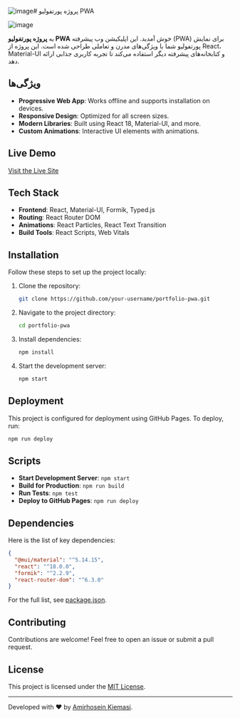 ![image](https://github.com/user-attachments/assets/7314d73c-dd1a-47ad-b4cf-825d0b510879)# پروژه پورتفولیو PWA

![image](https://github.com/user-attachments/assets/caa486eb-23ed-4a38-9c81-0121d473a765)

به **پروژه پورتفولیو PWA** خوش آمدید. این اپلیکیشن وب پیشرفته (PWA) برای نمایش پورتفولیو شما با ویژگی‌های مدرن و تعاملی طراحی شده است. این پروژه از React، Material-UI و کتابخانه‌های پیشرفته دیگر استفاده می‌کند تا تجربه کاربری جذابی ارائه دهد.

## ویژگی‌ها

- **Progressive Web App**: Works offline and supports installation on devices.
- **Responsive Design**: Optimized for all screen sizes.
- **Modern Libraries**: Built using React 18, Material-UI, and more.
- **Custom Animations**: Interactive UI elements with animations.

## Live Demo

[Visit the Live Site](http://amirhosein.kiemasi.whi.ir)

## Tech Stack

- **Frontend**: React, Material-UI, Formik, Typed.js
- **Routing**: React Router DOM
- **Animations**: React Particles, React Text Transition
- **Build Tools**: React Scripts, Web Vitals

## Installation

Follow these steps to set up the project locally:

1. Clone the repository:
   ```bash
   git clone https://github.com/your-username/portfolio-pwa.git
   ```

2. Navigate to the project directory:
   ```bash
   cd portfolio-pwa
   ```

3. Install dependencies:
   ```bash
   npm install
   ```

4. Start the development server:
   ```bash
   npm start
   ```

## Deployment

This project is configured for deployment using GitHub Pages. To deploy, run:

```bash
npm run deploy
```

## Scripts

- **Start Development Server**: `npm start`
- **Build for Production**: `npm run build`
- **Run Tests**: `npm test`
- **Deploy to GitHub Pages**: `npm run deploy`

## Dependencies

Here is the list of key dependencies:

```json
{
  "@mui/material": "^5.14.15",
  "react": "^18.0.0",
  "formik": "^2.2.9",
  "react-router-dom": "^6.3.0"
}
```

For the full list, see [package.json](./package.json).

## Contributing

Contributions are welcome! Feel free to open an issue or submit a pull request.

## License

This project is licensed under the [MIT License](./LICENSE).

---

Developed with ❤️ by [Amirhosein Kiemasi](http://amirhosein.kiemasi.whi.ir).
